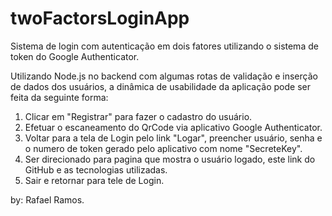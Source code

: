 # twoFactorsLoginApp
Sistema de login com autenticação em dois fatores utilizando o sistema de token do Google Authenticator.

Utilizando Node.js no backend com algumas rotas de validação e inserção de dados dos usuários, a dinâmica de usabilidade da aplicação pode ser feita da seguinte forma:

1. Clicar em "Registrar" para fazer o cadastro do usuário.
2. Efetuar o escaneamento do QrCode via aplicativo Google Authenticator.
3. Voltar para a tela de Login pelo link "Logar", preencher usuário, senha e o numero de token gerado pelo aplicativo com nome "SecreteKey".
4. Ser direcionado para pagina que mostra o usuário logado, este link do GitHub e as tecnologias utilizadas.
5. Sair e retornar para tele de Login.

by: Rafael Ramos.


